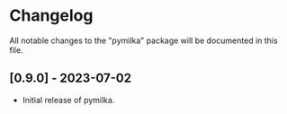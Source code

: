 # Changelog

All notable changes to the "pymilka" package will be documented in this file.

## [0.9.0] - 2023-07-02

- Initial release of pymilka.
